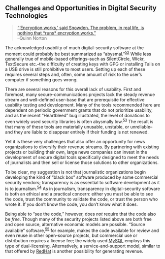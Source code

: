 Challenges and Opportunities in Digital Security Technologies
------------------------------------------------------------

> [“‘Encryption works,’ said Snowden. The problem, in real life, is
> nothing that \*runs\* encryption
> works.”](https://twitter.com/quinnnorton/status/465377993918271488)  
> –Quinn Norton

The acknowledged usability of much digital-security software at the
moment could probably be best summarized as
“abysmal.”<sup>[52](footnotes/README.html)</sup> While less generally
true of mobile-based offerings–such as SilentCircle, Wickr, TextSecure
etc.–the difficulty of creating keys with GPG or installing Tails on a
USB drive is still prohibitive to most users. Setting up each of these
requires several steps and, often, some amount of risk to the user’s
computer if something goes wrong.

There are several reasons for this overall lack of usability. First and
foremost, many secure-communications projects lack the steady revenue
stream and well-defined user-base that are prerequisite for effective
usability testing and development. Many of the tools recommended here
are dependent on periodic government grants that do not prioritize
usability, and as the recent “Heartbleed” bug illustrated, the level of
donations to even widely used security libraries is often abysmally
low.<sup>[53](footnotes/README.html)</sup> The result is that many of
these tools are materially unusable, unstable, or unreliable– and they
are liable to disappear entirely if their funding is not renewed.

Yet it is these very challenges that also offer an opportunity for news
organizations to diversify their revenue streams. By partnering with
existing projects or building their own, large news companies can invest
in the development of secure digital tools specifically designed to meet
the needs of journalists and then sell or license those solutions to
other organizations.

To be clear, my suggestion is not that journalistic organizations begin
developing the kind of “black box” software produced by some commercial
security vendors; transparency is as essential to software development
as it is to journalism.<sup>[54](footnotes/README.html)</sup> As in
journalism, transparency in digital-security software is both an ethical
and a practical concern: either you must be able to see the code, trust
the community to validate the code, or trust the person who wrote it. If
you don’t know the code, you don’t know what it does.

Being able to “see the code,” however, does *not* require that the code
also be *free*. Though many of the security projects listed above are
both free and open source, alternative economic models are possible.
“Source available” software,<sup>[55](footnotes/README.html)</sup> for
example, makes the code available for review and even reuse in other
open-source projects, but commercial use or distribution requires a
license fee; the widely used
[MySQL](https://www.mysql.com/about/legal/licensing/oem/#4) employs this
type of dual-licensing. Alternatively, a service-and-support model,
similar to that offered by
[RedHat](http://www.redhat.com/about/subscription/) is another
possibility for generating revenue.